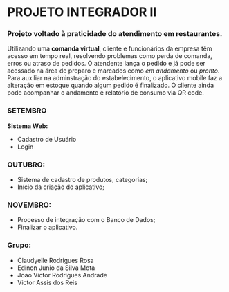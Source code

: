 ﻿# PROJETO INTEGRADOR II
 

### Projeto voltado à praticidade do atendimento em restaurantes.
Utilizando uma **comanda virtual**, cliente e funcionários da empresa têm acesso em tempo real, resolvendo problemas como perda de comanda,
 erros ou atraso de pedidos. O atendente lança o pedido e já pode ser acessado na área de preparo e marcados como *em andamento* ou *pronto*.
Para auxiliar na adminstração do estabelecimento, o aplicativo mobile faz a alteração em estoque quando algum pedido é finalizado.
O cliente ainda pode acompanhar o andamento e relatório de consumo via QR code.


### SETEMBRO
**Sistema Web:**
- Cadastro de Usuário
- Login

### OUTUBRO:
- Sistema de cadastro de produtos, categorias;
- Início da criação do aplicativo;

### NOVEMBRO:
- Processo de integração com o Banco de Dados;
- Finalizar o aplicativo.


###  Grupo:
- Claudyelle Rodrigues Rosa
- Edinon Junio da Silva Mota 
- Joao Victor Rodrigues Andrade
- Victor Assis dos Reis
